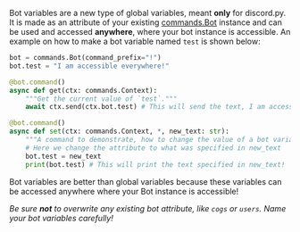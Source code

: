 Bot variables are a new type of global variables, meant **only** for discord.py. It is made as an attribute of your existing [commands.Bot](https://discordpy.readthedocs.io/en/latest/ext/commands/api.html#discord.ext.commands.Bot) instance and can be used and accessed **anywhere**, where your bot instance is accessible. An example on how to make a bot variable named `test` is shown below:

```py
bot = commands.Bot(command_prefix="!")
bot.test = "I am accessible everywhere!"

@bot.command()
async def get(ctx: commands.Context):
    """Get the current value of `test`."""
    await ctx.send(ctx.bot.test) # This will send the text, I am accessible everywhere!

@bot.command()
async def set(ctx: commands.Context, *, new_text: str):
    """A command to demonstrate, how to change the value of a bot variable"""
    # Here we change the attribute to what was specified in new_text
    bot.test = new_text
    print(bot.test) # This will print the text specified in new_text!
```

Bot variables are better than global variables because these variables can be accessed anywhere where your Bot instance is accessible!

*Be sure **not** to overwrite any existing bot attribute, like `cogs` or `users`. Name your bot variables carefully!*
